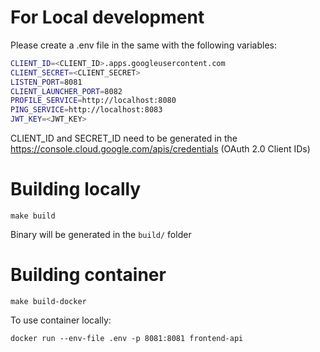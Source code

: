# For Local development

Please create a .env file in the same with the following variables:

```bash
CLIENT_ID=<CLIENT_ID>.apps.googleusercontent.com
CLIENT_SECRET=<CLIENT_SECRET>
LISTEN_PORT=8081
CLIENT_LAUNCHER_PORT=8082
PROFILE_SERVICE=http://localhost:8080
PING_SERVICE=http://localhost:8083
JWT_KEY=<JWT_KEY>
```

CLIENT_ID and SECRET_ID need to be generated in the https://console.cloud.google.com/apis/credentials (OAuth 2.0 Client IDs)

# Building locally

`make build`

Binary will be generated in the `build/` folder

# Building container

`make build-docker`

To use container locally:

`docker run --env-file .env -p 8081:8081 frontend-api`

